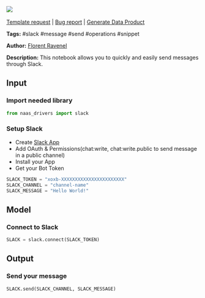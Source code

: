 <a href="https://app.naas.ai/user-redirect/naas/downloader?url=https://raw.githubusercontent.com/jupyter-naas/awesome-notebooks/master/Slack/Slack_Send_message.ipynb" target="_parent"><img src="https://naasai-public.s3.eu-west-3.amazonaws.com/Open_in_Naas_Lab.svg"/></a><br><br><a href="https://github.com/jupyter-naas/awesome-notebooks/issues/new?assignees=&labels=&template=template-request.md&title=Tool+-+Action+of+the+notebook+">Template request</a> | <a href="https://github.com/jupyter-naas/awesome-notebooks/issues/new?assignees=&labels=bug&template=bug_report.md&title=Slack+-+Send+message:+Error+short+description">Bug report</a> | <a href="https://app.naas.ai/user-redirect/naas/downloader?url=https://raw.githubusercontent.com/jupyter-naas/awesome-notebooks/master/Naas/Naas_Start_data_product.ipynb" target="_parent">Generate Data Product</a>

**Tags:** #slack #message #send #operations #snippet

**Author:** [Florent Ravenel](https://www.linkedin.com/in/florent-ravenel/)

**Description:** This notebook allows you to quickly and easily send messages through Slack.

## Input

### Import needed library


```python
from naas_drivers import slack
```

### Setup Slack
- Create [Slack App](https://api.slack.com/apps)
- Add OAuth & Permissions(chat:write, chat:write.public to send message in a public channel)
- Install your App
- Get your Bot Token


```python
SLACK_TOKEN = "xoxb-XXXXXXXXXXXXXXXXXXXXXXX"
SLACK_CHANNEL = "channel-name"
SLACK_MESSAGE = "Hello World!"
```

## Model

### Connect to Slack


```python
SLACK = slack.connect(SLACK_TOKEN)
```

## Output

### Send your message 


```python
SLACK.send(SLACK_CHANNEL, SLACK_MESSAGE)
```

